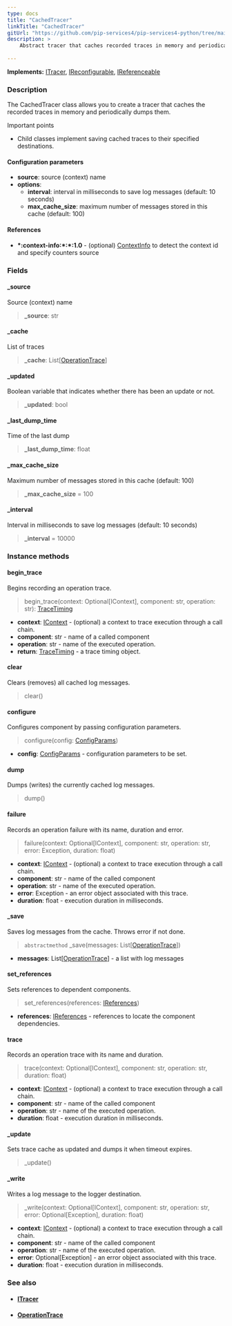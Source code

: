 ```yaml
---
type: docs
title: "CachedTracer"
linkTitle: "CachedTracer"
gitUrl: "https://github.com/pip-services4/pip-services4-python/tree/main/pip-services4-observability-python"
description: >
    Abstract tracer that caches recorded traces in memory and periodically dumps them.
    
---
```


**Implements:** [ITracer](../itracer), [IReconfigurable](../../../components/config/ireconfigurable), [IReferenceable](../../../components/refer/ireferenceable)

### Description

The CachedTracer class allows you to create a tracer that caches the recorded traces in memory and periodically dumps them.

Important points

- Child classes implement saving cached traces to their specified destinations.

#### Configuration parameters

- **source**: source (context) name
- **options**:
    - **interval**: interval in milliseconds to save log messages (default: 10 seconds)
    - **max_cache_size**: maximum number of messages stored in this cache (default: 100)        

#### References

- **\*:context-info:\*:\*:1.0** - (optional) [ContextInfo](../../../components/context/context_info) to detect the context id and specify counters source

### Fields

<span class="hide-title-link">

#### _source
Source (context) name
> **_source**: str

#### _cache
List of traces
> **_cache**: List[[OperationTrace](../operation_trace)]

#### _updated
Boolean variable that indicates whether there has been an update or not.
> **_updated**: bool

#### _last_dump_time
Time of the last dump
> **_last_dump_time**: float

#### _max_cache_size
Maximum number of messages stored in this cache (default: 100)
> **_max_cache_size** = 100

#### _interval
Interval in milliseconds to save log messages (default: 10 seconds)
> **_interval** = 10000

</span>


### Instance methods

#### begin_trace
Begins recording an operation trace.

> begin_trace(context: Optional[IContext], component: str, operation: str): [TraceTiming](../trace_timing)

- **context**: [IContext](../../../components/context/icontext) - (optional) a context to trace execution through a call chain.
- **component**: str - name of a called component
- **operation**: str - name of the executed operation.
- **return**: [TraceTiming](../trace_timing) - a trace timing object.


#### clear
Clears (removes) all cached log messages.

> clear()


#### configure
Configures component by passing configuration parameters.

> configure(config: [ConfigParams](../../../components/config/config_params))

- **config**: [ConfigParams](../../../components/config/config_params) - configuration parameters to be set.


#### dump
Dumps (writes) the currently cached log messages.

> dump()


#### failure
Records an operation failure with its name, duration and error.

> failure(context: Optional[IContext], component: str, operation: str, error: Exception,
duration: float)

- **context**: [IContext](../../../components/context/icontext) - (optional) a context to trace execution through a call chain.
- **component**: str - name of the called component
- **operation**: str - name of the executed operation.
- **error**: Exception - an error object associated with this trace.
- **duration**: float - execution duration in milliseconds.


#### _save
Saves log messages from the cache.
Throws error if not done.

> `abstractmethod` _save(messages: List[[OperationTrace](../operation_trace)])

- **messages**: List[[OperationTrace](../operation_trace)] - a list with log messages

#### set_references
Sets references to dependent components.

> set_references(references: [IReferences](../../../components/refer/ireferences))

- **references**: [IReferences](../../../components/refer/ireferences) - references to locate the component dependencies.

#### trace
Records an operation trace with its name and duration.

> trace(context: Optional[IContext], component: str, operation: str, duration: float)

- **context**: [IContext](../../../components/context/icontext) - (optional) a context to trace execution through a call chain.
- **component**: str - name of the called component
- **operation**: str - name of the executed operation.
- **duration**: float - execution duration in milliseconds.


#### _update
Sets trace cache as updated
and dumps it when timeout expires.

> _update()


#### _write
Writes a log message to the logger destination.

> _write(context: Optional[IContext], component: str, operation: str, error: Optional[Exception], duration: float)

- **context**: [IContext](../../../components/context/icontext) - (optional) a context to trace execution through a call chain.
- **component**: str - name of the called component
- **operation**: str - name of the executed operation.
- **error**: Optional[Exception] - an error object associated with this trace.
- **duration**: float - execution duration in milliseconds.


### See also
- #### [ITracer](../itracer)
- #### [OperationTrace](../operation_trace)
